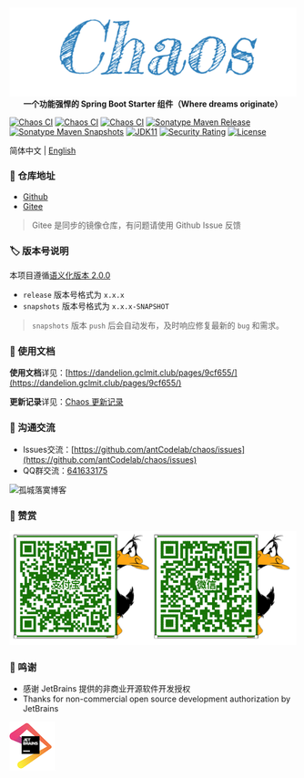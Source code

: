 <p align="center">
	<a href="https://github.com/antCodelab/chaos"><img src="docs/img/logo.png"></a>
    <strong>一个功能强悍的 Spring Boot Starter 组件（Where dreams originate）</strong>
</p>

[![Chaos CI](https://github.com/antCodelab/chaos/actions/workflows/build.yml/badge.svg)](https://github.com/antCodelab/chaos/actions/workflows/build.yml)
[![Chaos CI](https://github.com/antCodelab/chaos/actions/workflows/gradle-publish.yml/badge.svg)](https://github.com/antCodelab/chaos/actions/workflows/gradle-publish.yml)
[![Chaos CI](https://github.com/antCodelab/chaos/actions/workflows/sync.yml/badge.svg)](https://github.com/antCodelab/chaos/actions/workflows/sync.yml)
[![Sonatype Maven Release](https://img.shields.io/nexus/r/https/oss.sonatype.org/club.gclmit/chaos-bom.svg?style=flat-square)](https://search.maven.org/search?q=g:%20club.gclmit%20AND%20a:%20chaos-bom)
[![Sonatype Maven Snapshots](https://img.shields.io/nexus/s/https/oss.sonatype.org/club.gclmit/chaos-bom.svg?style=flat-square)](https://oss.sonatype.org/content/repositories/snapshots/club/gclmit/)
[![JDK11](https://img.shields.io/badge/JDK-11+-brightgreen.svg)](https://github.com/antCodelab/chaos)
[![Security Rating](https://sonarcloud.io/api/project_badges/measure?project=antCodelab_chaos&metric=security_rating)](https://sonarcloud.io/summary/new_code?id=antCodelab_chaos)
[![License](https://img.shields.io/:license-Apache2-blue.svg)](https://github.com/antCodelab/chaos/blob/master/LICENSE)

简体中文 | [English](README_EN.md)

### 👥 仓库地址

- [Github](https://github.com/DandelionAdmin/chaos)
- [Gitee](https://gitee.com/gclm/chaos)

> Gitee 是同步的镜像仓库，有问题请使用 Github Issue 反馈

### 🏷️ 版本号说明

本项目遵循[语义化版本 2.0.0](https://semver.org/lang/zh-CN/)

- `release` 版本号格式为 `x.x.x`
- `snapshots` 版本号格式为 `x.x.x-SNAPSHOT`
> `snapshots` 版本 `push` 后会自动发布，及时响应修复最新的 `bug` 和需求。

### 📝 使用文档

**使用文档**详见：[https://dandelion.gclmit.club/pages/9cf655/](https://dandelion.gclmit.club/pages/9cf655/)

**更新记录**详见：[Chaos 更新记录](CHANGELOG.md)

### 📱 沟通交流

- Issues交流：[https://github.com/antCodelab/chaos/issues](https://github.com/antCodelab/chaos/issues)
- QQ群交流：[641633175](https://shang.qq.com/wpa/qunwpa?idkey=4684b1c1194706adcc4ce7c9428935d31c0b2a86b51e96cb807fa30f94cebfde)

![孤城落寞博客](docs/img/wechat.png)

### 🧐 赞赏

![Sponsor](docs/img/sponsor.jpg)

### 💚 鸣谢

- 感谢 JetBrains 提供的非商业开源软件开发授权
- Thanks for non-commercial open source development authorization by JetBrains

[![JetBrains](docs/img/jetbrains.png)](https://www.jetbrains.com/?from=chaos)


